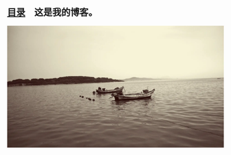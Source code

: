 <!-- 这是主页文件 -->


<link rel="shortcut icon" href="favicon.ico" type="image/x-icon" />
<link rel="icon" href="favicon.ico" type="image/x-icon">


## [目录](catalogue.md)　这是我的博客。
![](images/Sea.webp)